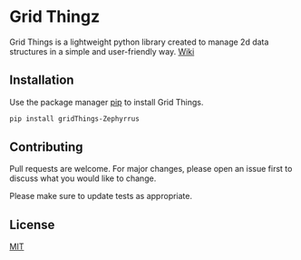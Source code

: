 # Grid Thingz

Grid Things is a lightweight python library created to manage 2d data structures in a simple and user-friendly way.
[Wiki](https://github.com/Zachary99/gridThings/wiki/Home)

## Installation

Use the package manager [pip](https://pip.pypa.io/en/stable/) to install Grid Things.

```bash
pip install gridThings-Zephyrrus
```

## Contributing
Pull requests are welcome. For major changes, please open an issue first to discuss what you would like to change.

Please make sure to update tests as appropriate.

## License
[MIT](https://choosealicense.com/licenses/mit/)
